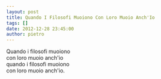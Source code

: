 ```yaml
---
layout: post
title: Quando I Filosofi Muoiono Con Loro Muoio Anch'Io
tags: []
date: 2012-12-28 23:45:00
author: pietro
---
```

Quando i filosofi muoiono<br/>con loro muoio anch'io<br/>quando i filosofi muoiono<br/>con loro muoio anch'io.
